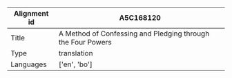 |Alignment id | A5C168120
| --- | --- 
|Title | A Method of Confessing and Pledging through the Four Powers 
|Type | translation
|Languages | ['en', 'bo']